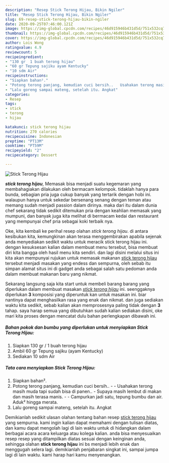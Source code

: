 ```yaml
---
description: "Resep Stick Terong Hijau, Bikin Ngiler"
title: "Resep Stick Terong Hijau, Bikin Ngiler"
slug: 69-resep-stick-terong-hijau-bikin-ngiler
date: 2020-09-25T07:46:00.121Z
image: https://img-global.cpcdn.com/recipes/46d915946b431d5d/751x532cq70/stick-terong-hijau-foto-resep-utama.jpg
thumbnail: https://img-global.cpcdn.com/recipes/46d915946b431d5d/751x532cq70/stick-terong-hijau-foto-resep-utama.jpg
cover: https://img-global.cpcdn.com/recipes/46d915946b431d5d/751x532cq70/stick-terong-hijau-foto-resep-utama.jpg
author: Lois Wong
ratingvalue: 4.9
reviewcount: 5
recipeingredient:
- "130 gr  1 buah terong hijau"
- "60 gr Tepung sajiku ayam Kentucky"
- "10 sdm Air"
recipeinstructions:
- "Siapkan bahan²."
- "Potong terong panjang, kemudian cuci bersih..   Usahakan terong masih muda tapi sudah bisa di panen..  Supaya masih lembut di makan dan masih terasa manis.   Campurkan jadi satu, tepung bumbu dan air. Aduk² hingga merata."
- "Lalu goreng sampai mateng, setelah itu. Angkat"
categories:
- Resep
tags:
- stick
- terong
- hijau

katakunci: stick terong hijau 
nutrition: 270 calories
recipecuisine: Indonesian
preptime: "PT13M"
cooktime: "PT59M"
recipeyield: "2"
recipecategory: Dessert

---
```



![Stick Terong Hijau](https://img-global.cpcdn.com/recipes/46d915946b431d5d/751x532cq70/stick-terong-hijau-foto-resep-utama.jpg)

<b><i>stick terong hijau</i></b>, Memasak bisa menjadi suatu kegemaran yang membahagiakan dilakukan oleh bermacam kelompok. tidaklah hanya para bunda, sebagian pria juga cukup banyak yang tertarik dengan hobi ini. walaupun hanya untuk sekedar bersenang senang dengan teman atau memang sudah menjadi passion dalam dirinya. maka dari itu dalam dunia chef sekarang tidak sedikit ditemukan pria dengan keahlian memasak yang mumpuni, dan banyak juga kita melihat di bermacam kedai dan restaurant yang mempunyai chef pria sebagai koki terbaik nya.

Oke, kita kembali ke perihal resep olahan <i>stick terong hijau</i>. di antara kesibukan kita, kemungkinan akan terasa menggembirakan apabila sejenak anda menyediakan sedikit waktu untuk meracik stick terong hijau ini. dengan kesuksesan kalian dalam membuat menu tersebut, bisa membuat diri kita bangga oleh hasil menu kita sendiri. dan lagi disini melalui situs ini kita akan mempunyai rujukan untuk memasak makanan <u>stick terong hijau</u> tersebut menjadi masakan yang endess dan sempurna, oleh sebab itu simpan alamat situs ini di gadget anda sebagai salah satu pedoman anda dalam membuat makanan baru yang nikmat.




Sekarang langsung saja kita start untuk membeli barang barang yang diperlukan dalam membuat masakan <u><i>stick terong hijau</i></u> ini. seenggaknya diperlukan <b>3</b> komposisi yang diperuntuk kan untuk masakan ini. biar nantinya dapat menghasilkan rasa yang enak dan nikmat. dan juga sediakan waktu kita sedikit, sebab kalian akan memprosesnya paling tidak dengan <b>3</b> tahap. saya harap semua yang dibutuhkan sudah kalian sediakan disini, oke mari kita proses dengan mencatat dulu bahan perlengkapan dibawah ini.

<!--inarticleads1-->

##### Bahan pokok dan bumbu yang diperlukan untuk menyiapkan Stick Terong Hijau:

1. Siapkan 130 gr / 1 buah terong hijau
1. Ambil 60 gr Tepung sajiku (ayam Kentucky)
1. Sediakan 10 sdm Air




<!--inarticleads2-->

##### Tata cara menyiapkan Stick Terong Hijau:

1. Siapkan bahan².
1. Potong terong panjang, kemudian cuci bersih..  -  - Usahakan terong masih muda tapi sudah bisa di panen..  - Supaya masih lembut di makan dan masih terasa manis.  -  - Campurkan jadi satu, tepung bumbu dan air. Aduk² hingga merata.
1. Lalu goreng sampai mateng, setelah itu. Angkat




Demikianlah sedikit ulasan olahan tentang bahan resep <u>stick terong hijau</u> yang sempurna. kami ingin kalian dapat memahami dengan tulisan diatas, dan kamu dapat mengolah lagi di lain waktu untuk di hidangkan dalam berbagai acara acara keluarga atau kolega kalian. anda bisa menyesuaikan resep resep yang ditampilkan diatas sesuai dengan keinginan anda, sehingga olahan <b>stick terong hijau</b> ini bs menjadi lebih enak dan menggugah selera lagi. demikianlah penjabaran singkat ini, sampai jumpa lagi di lain waktu. kami harap hari kamu menyenangkan.
